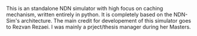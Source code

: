 This is an standalone NDN simulator with high focus on caching mechanism, written entirely in python.
It is completely based on the NDN-Sim's architecture.
The main credit for developement of this simulator goes to Rezvan Rezaei.
I was mainly a prject/thesis manager during her Masters.
